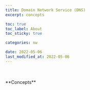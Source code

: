 ```yaml
---
title: Domain Network Service (DNS)
excerpt: concepts

toc: true
toc_label: About
toc_sticky: true

categories: nw

date: 2022-05-06
last_modified_at: 2022-05-06
---
```

<br>
<br>
**Concepts**
<br>
<br>
